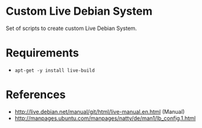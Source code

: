 # Custom Live Debian System
Set of scripts to create custom Live Debian System.

# Requirements
* `apt-get -y install live-build`

# References
* http://live.debian.net/manual/git/html/live-manual.en.html (Manual)
* http://manpages.ubuntu.com/manpages/natty/de/man1/lb_config.1.html
